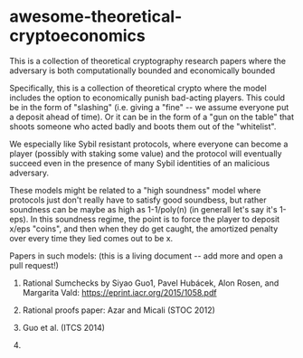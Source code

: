 # awesome-theoretical-cryptoeconomics
This is a collection of theoretical cryptography research papers where the adversary is both computationally bounded and economically bounded

Specifically, this is a collection of theoretical crypto where the model includes the option to economically punish bad-acting players. This could be in the form of "slashing" (i.e. giving a "fine" -- we assume everyone put a deposit ahead of time). Or it can be in the form of a "gun on the table" that shoots someone who acted badly and boots them out of the "whitelist".

We especially like Sybil resistant protocols, where everyone can become a player (possibly with staking some value) and the protocol will eventually succeed even in the presence of many Sybil identities of an malicious adversary.

These models might be related to a "high soundness" model where protocols just don't really have to satisfy good soundbess, but rather soundness can be maybe as high as 1-1/poly(n) (in generall let's say it's 1-eps). In this soundness regime, the point is to force the player to deposit x/eps "coins", and then when they do get caught, the amortized penalty over every time they lied comes out to be x.

Papers in such models: (this is a living document -- add more and open a pull request!)

1. Rational Sumchecks by Siyao Guo1, Pavel Hubácek, Alon Rosen, and Margarita Vald: https://eprint.iacr.org/2015/1058.pdf

2. Rational proofs paper: Azar and Micali (STOC 2012)

3. Guo et al. (ITCS 2014)

4. 

